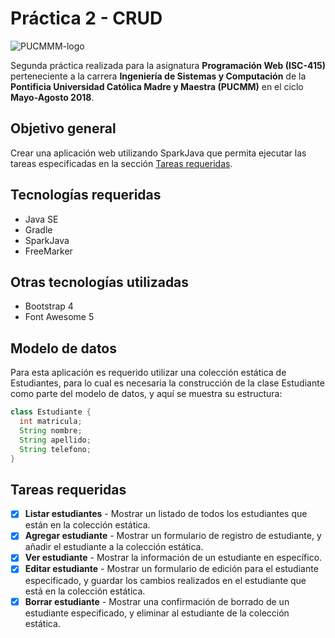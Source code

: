 # Práctica 2 - CRUD

![PUCMMM-logo](https://i.imgur.com/9eEIci9.png)

Segunda práctica realizada para la asignatura **Programación Web (ISC-415)** perteneciente a la carrera **Ingeniería de Sistemas y Computación** de la **Pontificia Universidad Católica Madre y Maestra (PUCMM)** en el ciclo **Mayo-Agosto 2018**.

## Objetivo general

Crear una aplicación web utilizando SparkJava que permita ejecutar las tareas especificadas en la sección [Tareas requeridas](#tareas-requeridas).

## Tecnologías requeridas

- Java SE
- Gradle
- SparkJava
- FreeMarker

## Otras tecnologías utilizadas

- Bootstrap 4
- Font Awesome 5

## Modelo de datos
Para esta aplicación es requerido utilizar una colección estática de Estudiantes, para lo cual es necesaria la construcción de la clase Estudiante como parte del modelo de datos, y aquí se muestra su estructura:
```java
class Estudiante { 
  int matricula;
  String nombre;
  String apellido;
  String telefono;
}
```

## Tareas requeridas

- [X] **Listar estudiantes** - Mostrar un listado de todos los estudiantes que están en la colección estática.
- [X] **Agregar estudiante** - Mostrar un formulario de registro de estudiante, y añadir el estudiante a la colección estática.
- [X] **Ver estudiante** - Mostrar la información de un estudiante en específico.
- [X] **Editar estudiante** - Mostrar un formulario de edición para el estudiante especificado, y guardar los cambios realizados en el estudiante que está en la colección estática.
- [X] **Borrar estudiante** - Mostrar una confirmación de borrado de un estudiante especificado, y eliminar al estudiante de la colección estática.